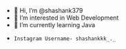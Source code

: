- 👋 Hi, I’m @shashank379
- 👀 I’m interested in Web Development
- 🌱 I’m currently learning Java
-     Instagram Username- shashankkk_._

<!---
shashank379/shashank379 is a ✨ special ✨ repository because its `README.md` (this file) appears on your GitHub profile.
You can click the Preview link to take a look at your changes.
--->
